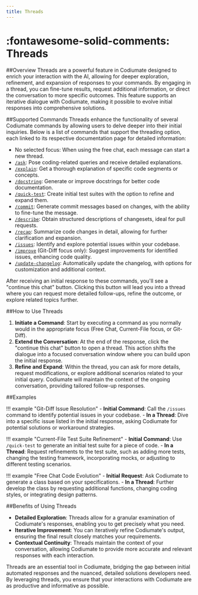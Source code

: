 ```yaml
---
title: Threads
---
```


# :fontawesome-solid-comments: Threads

##Overview
Threads are a powerful feature in Codiumate designed to enrich your interaction with the AI, allowing for deeper exploration, refinement, and expansion of responses to your commands. By engaging in a thread, you can fine-tune results, request additional information, or direct the conversation to more specific outcomes. This feature supports an iterative dialogue with Codiumate, making it possible to evolve initial responses into comprehensive solutions.

##Supported Commands
Threads enhance the functionality of several Codiumate commands by allowing users to delve deeper into their initial inquiries. Below is a list of commands that support the threading option, each linked to its respective documentation page for detailed information:

- No selected focus: When using the free chat, each message can start a new thread.
- [`/ask`](./commands/ask.md): Pose coding-related queries and receive detailed explanations.
- [`/explain`](./commands/explain.md): Get a thorough explanation of specific code segments or concepts.
- [`/docstring`](./commands/docstring.md): Generate or improve docstrings for better code documentation.
- [`/quick-test`](./commands/quick-test.md): Create initial test suites with the option to refine and expand them.
- [`/commit`](./commands/commit.md): Generate commit messages based on changes, with the ability to fine-tune the message.
- [`/describe`](./commands/describe.md): Obtain structured descriptions of changesets, ideal for pull requests.
- [`/recap`](./commands/recap.md): Summarize code changes in detail, allowing for further clarification and expansion.
- [`/issues`](./commands/issues.md): Identify and explore potential issues within your codebase.
- [`/improve`](./commands/improve.md) (Git-Diff focus only): Suggest improvements for identified issues, enhancing code quality.
- [`/update-changelog`](./commands/update-changelog.md): Automatically update the changelog, with options for customization and additional context.

After receiving an initial response to these commands, you'll see a "continue this chat" button. Clicking this button will lead you into a thread where you can request more detailed follow-ups, refine the outcome, or explore related topics further.


##How to Use Threads

1. **Initiate a Command**: Start by executing a command as you normally would in the appropriate focus (Free Chat, Current-File focus, or Git-Diff).
2. **Extend the Conversation**: At the end of the response, click the "continue this chat" button to open a thread. This action shifts the dialogue into a focused conversation window where you can build upon the initial response.
3. **Refine and Expand**: Within the thread, you can ask for more details, request modifications, or explore additional scenarios related to your initial query. Codiumate will maintain the context of the ongoing conversation, providing tailored follow-up responses.

##Examples

!!! example "Git-Diff Issue Resolution"
    - **Initial Command**: Call the `/issues` command to identify potential issues in your codebase.
    - **In a Thread**: Dive into a specific issue listed in the initial response, asking Codiumate for potential solutions or workaround strategies.

!!! example "Current-File Test Suite Refinement"
    - **Initial Command**: Use `/quick-test` to generate an initial test suite for a piece of code.
    - **In a Thread**: Request refinements to the test suite, such as adding more tests, changing the testing framework, incorporating mocks, or adjusting to different testing scenarios.

!!! example "Free Chat Code Evolution"
    - **Initial Request**: Ask Codiumate to generate a class based on your specifications.
    - **In a Thread**: Further develop the class by requesting additional functions, changing coding styles, or integrating design patterns.

##Benefits of Using Threads

- **Detailed Exploration**: Threads allow for a granular examination of Codiumate's responses, enabling you to get precisely what you need.
- **Iterative Improvement**: You can iteratively refine Codiumate's output, ensuring the final result closely matches your requirements.
- **Contextual Continuity**: Threads maintain the context of your conversation, allowing Codiumate to provide more accurate and relevant responses with each interaction.

Threads are an essential tool in Codiumate, bridging the gap between initial automated responses and the nuanced, detailed solutions developers need. By leveraging threads, you ensure that your interactions with Codiumate are as productive and informative as possible.
